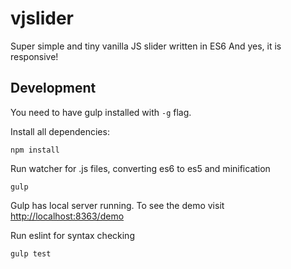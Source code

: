 vjslider
========

Super simple and tiny vanilla JS slider written in ES6
And yes, it is responsive!


Development
-----------

You need to have gulp installed with `-g` flag. 

Install all dependencies:
```
npm install
```



Run watcher for .js files, converting es6 to es5 and minification
```
gulp
```

Gulp has local server running. To see the demo visit [http://localhost:8363/demo](http://localhost:8363/demo)

Run eslint for syntax checking
```
gulp test
```